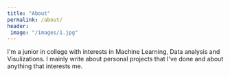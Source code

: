```yaml
---
title: "About"
permalink: /about/
header:
 image: "/images/1.jpg"
---
```


I'm a junior in college with interests in Machine Learning, Data analysis and Visulizations.
I mainly write about personal projects that I've done and about anything that interests me.
